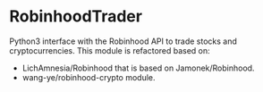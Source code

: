# RobinhoodTrader
 Python3 interface with the Robinhood API to trade stocks and cryptocurrencies.
 This module is refactored based on:
 * LichAmnesia/Robinhood that is based on Jamonek/Robinhood.
 * wang-ye/robinhood-crypto module.
